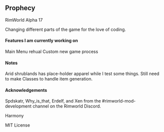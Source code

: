 ## Prophecy 
RimWorld Alpha 17

Changing different parts of the game for the love of coding.

#### Features I am currently working on

Main Menu rehual
Custom new game process

#### Notes

Arid shrublands has place-holder apparel while I test some things. Still need to make Classes to handle item generation.

#### Acknowledgements

Spdskatr, Why_is_that, Erdelf, and Xen from the #rimworld-mod-development channel on the Rimworld Discord.

 Harmony

 MIT License
